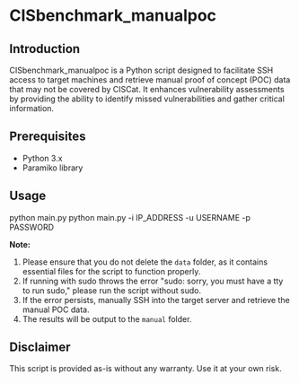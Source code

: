 # CISbenchmark_manualpoc

## Introduction

CISbenchmark_manualpoc is a Python script designed to facilitate SSH access to target machines and retrieve manual proof of concept (POC) data that may not be covered by CISCat. It enhances vulnerability assessments by providing the ability to identify missed vulnerabilities and gather critical information.

## Prerequisites

- Python 3.x
- Paramiko library

## Usage

python main.py 
python main.py -i IP_ADDRESS -u USERNAME -p PASSWORD


**Note:** 
1. Please ensure that you do not delete the `data` folder, as it contains essential files for the script to function properly.
2. If running with sudo throws the error "sudo: sorry, you must have a tty to run sudo," please run the script without sudo.
3. If the error persists, manually SSH into the target server and retrieve the manual POC data.
4. The results will be output to the `manual` folder.

## Disclaimer

This script is provided as-is without any warranty. Use it at your own risk.
